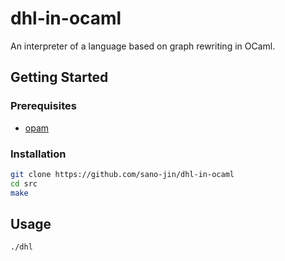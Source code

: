 # dhl-in-ocaml

An interpreter of a language based on graph rewriting in OCaml.

## Getting Started
### Prerequisites
- [opam](https://opam.ocaml.org/)

### Installation
```bash
git clone https://github.com/sano-jin/dhl-in-ocaml
cd src
make
```

## Usage
```bash
./dhl
```

